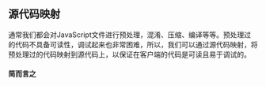 ## 源代码映射

通常我们都会对JavaScript文件进行预处理，混淆、压缩、编译等等。预处理过的代码不具备可读性，调试起来也非常困难，所以，我们可以通过源代码映射，将预处理过的代码映射到源代码上，以保证在客户端的代码是可读且易于调试的。

#### 简而言之

